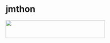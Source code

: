 # jmthon

<p align="left"><a href="https://heroku.com/deploy?template=https://github.com/ksjsjskggddAA/mus1"> <img src="https://img.shields.io/badge/Deploy%20To%20Heroku-purple?style=for-the-badge&logo=heroku" width="320" height="58.45"/></a></p>

